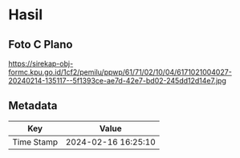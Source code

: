 # Hasil

## Foto C Plano

https://sirekap-obj-formc.kpu.go.id/1cf2/pemilu/ppwp/61/71/02/10/04/6171021004027-20240214-135117--5f1393ce-ae7d-42e7-bd02-245dd12d14e7.jpg


## Metadata

| Key        | Value               |
| ---------- | ------------------- |
| Time Stamp | 2024-02-16 16:25:10 |



